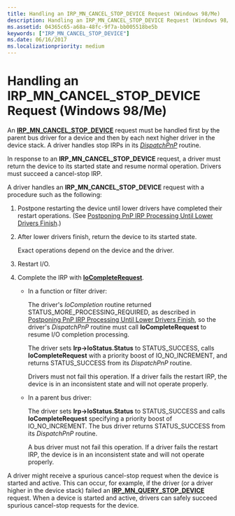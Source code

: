 ```yaml
---
title: Handling an IRP_MN_CANCEL_STOP_DEVICE Request (Windows 98/Me)
description: Handling an IRP_MN_CANCEL_STOP_DEVICE Request (Windows 98/Me)
ms.assetid: 04365c65-a68a-48fc-9f7a-bb005518be5b
keywords: ["IRP_MN_CANCEL_STOP_DEVICE"]
ms.date: 06/16/2017
ms.localizationpriority: medium
---
```


# Handling an IRP\_MN\_CANCEL\_STOP\_DEVICE Request (Windows 98/Me)





An [**IRP\_MN\_CANCEL\_STOP\_DEVICE**](https://docs.microsoft.com/windows-hardware/drivers/kernel/irp-mn-cancel-stop-device) request must be handled first by the parent bus driver for a device and then by each next higher driver in the device stack. A driver handles stop IRPs in its [*DispatchPnP*](https://docs.microsoft.com/windows-hardware/drivers/ddi/content/wdm/nc-wdm-driver_dispatch) routine.

In response to an **IRP\_MN\_CANCEL\_STOP\_DEVICE** request, a driver must return the device to its started state and resume normal operation. Drivers must succeed a cancel-stop IRP.

A driver handles an **IRP\_MN\_CANCEL\_STOP\_DEVICE** request with a procedure such as the following:

1.  Postpone restarting the device until lower drivers have completed their restart operations. (See [Postponing PnP IRP Processing Until Lower Drivers Finish](postponing-pnp-irp-processing-until-lower-drivers-finish.md).)

2.  After lower drivers finish, return the device to its started state.

    Exact operations depend on the device and the driver.

3.  Restart I/O.

4.  Complete the IRP with [**IoCompleteRequest**](https://docs.microsoft.com/windows-hardware/drivers/ddi/content/wdm/nf-wdm-iocompleterequest).

    -   In a function or filter driver:

        The driver's *IoCompletion* routine returned STATUS\_MORE\_PROCESSING\_REQUIRED, as described in [Postponing PnP IRP Processing Until Lower Drivers Finish](postponing-pnp-irp-processing-until-lower-drivers-finish.md), so the driver's *DispatchPnP* routine must call **IoCompleteRequest** to resume I/O completion processing.

        The driver sets **Irp-&gt;IoStatus.Status** to STATUS\_SUCCESS, calls **IoCompleteRequest** with a priority boost of IO\_NO\_INCREMENT, and returns STATUS\_SUCCESS from its *DispatchPnP* routine.

        Drivers must not fail this operation. If a driver fails the restart IRP, the device is in an inconsistent state and will not operate properly.

    -   In a parent bus driver:

        The driver sets **Irp-&gt;IoStatus.Status** to STATUS\_SUCCESS and calls **IoCompleteRequest** specifying a priority boost of IO\_NO\_INCREMENT. The bus driver returns STATUS\_SUCCESS from its *DispatchPnP* routine.

        A bus driver must not fail this operation. If a driver fails the restart IRP, the device is in an inconsistent state and will not operate properly.

A driver might receive a spurious cancel-stop request when the device is started and active. This can occur, for example, if the driver (or a driver higher in the device stack) failed an [**IRP\_MN\_QUERY\_STOP\_DEVICE**](https://docs.microsoft.com/windows-hardware/drivers/kernel/irp-mn-query-stop-device) request. When a device is started and active, drivers can safely succeed spurious cancel-stop requests for the device.

 

 




